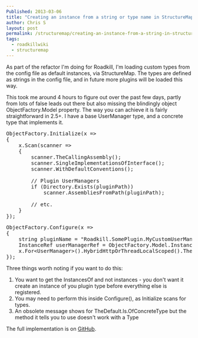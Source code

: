 ```yaml
---
Published: 2013-03-06
title: "Creating an instance from a string or type name in StructureMap"
author: Chris S
layout: post
permalink: /structuremap/creating-an-instance-from-a-string-in-structuremap/
tags:
  - roadkillwiki
  - structuremap
---
```

As part of the refactor I'm doing for Roadkill, I'm loading custom types from the config file as default instances, via StructureMap. The types are defined as strings in the config file, and in future more plugins will be loaded this way.

This took me around 4 hours to figure out over the past few days, partly from lots of false leads out there but also missing the blindingly object ObjectFactory.Model property. The way you can achieve it is fairly straightforward in 2.5+. I have a base UserManager type, and a concrete type that implements it.

<pre>ObjectFactory.Initialize(x =&gt;
{
	x.Scan(scanner =&gt;
	{
		scanner.TheCallingAssembly();
		scanner.SingleImplementationsOfInterface();
		scanner.WithDefaultConventions();

		// Plugin UserManagers
		if (Directory.Exists(pluginPath))
			scanner.AssembliesFromPath(pluginPath);
		
		// etc.
	}
});</pre>

<pre>ObjectFactory.Configure(x =&gt;
{
	string pluginName = "Roadkill.SomePlugin.MyCustomUserManager";
	InstanceRef userManagerRef = ObjectFactory.Model.InstancesOf&lt;UserManager&gt;().FirstOrDefault(t =&gt; t.ConcreteType.FullName == pluginName);
	x.For&lt;UserManager&gt;().HybridHttpOrThreadLocalScoped().TheDefault.Is.OfConcreteType(userManagerRef.ConcreteType);
});</pre>

Three things worth noting if you want to do this:

  1. You want to get the InstancesOf and not instances - you don't want it create an instance of you plugin type before everything else is registered.
  2. You may need to perform this inside Configure(), as Initialize scans for types.
  3. An obsolete message shows for TheDefault.Is.OfConcreteType but the method it tells you to use doesn't work with a Type

The full implementation is on [GitHub][1].

 [1]: https://github.com/roadkillwiki/roadkill/blob/master/src/Roadkill.Core/DI/DependencyManager.cs#L266